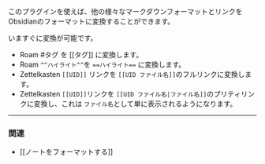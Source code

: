 このプラグインを使えば、他の様々なマークダウンフォーマットとリンクをObsidianのフォーマットに変換することができます。

いますぐに変換が可能です。

- Roam #タグ を [[タグ]] に変換します。
- Roam `^^ハイライト^^`を `==ハイライト==` に変換します。
- Zettelkasten `[[UID]]` リンクを `[[UID ファイル名]]`のフルリンクに変換します。
- Zettelkasten `[[UID]]`リンクを `[[UID ファイル名|ファイル名]]`のプリティリンクに変換し、これは `ファイル名`として単に表示されるようになります。

---

### 関連

- [[ノートをフォーマットする]]
